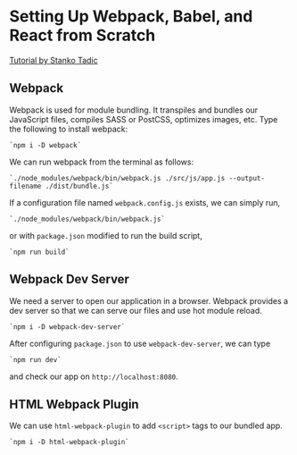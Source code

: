 # Setting Up Webpack, Babel, and React from Scratch

[Tutorial by Stanko Tadic](https://stanko.github.io/webpack-babel-react-revisited/)


## Webpack

Webpack is used for module bundling. It transpiles and bundles our JavaScript files, compiles SASS or PostCSS, optimizes images, etc. Type the following to install webpack:

    `npm i -D webpack`

We can run webpack from the terminal as follows:

    `./node_modules/webpack/bin/webpack.js ./src/js/app.js --output-filename ./dist/bundle.js`

If a configuration file named `webpack.config.js` exists, we can simply run,

    `./node_modules/webpack/bin/webpack.js`

or with `package.json` modified to run the build script,

    `npm run build`


## Webpack Dev Server

We need a server to open our application in a browser. Webpack provides a dev server so that we can serve our files and use hot module reload.

    `npm i -D webpack-dev-server`

After configuring `package.json` to use `webpack-dev-server`, we can type

    `npm run dev`

and check our app on `http://localhost:8080`.


## HTML Webpack Plugin

We can use `html-webpack-plugin` to add `<script>` tags to our bundled app.

    `npm i -D html-webpack-plugin`